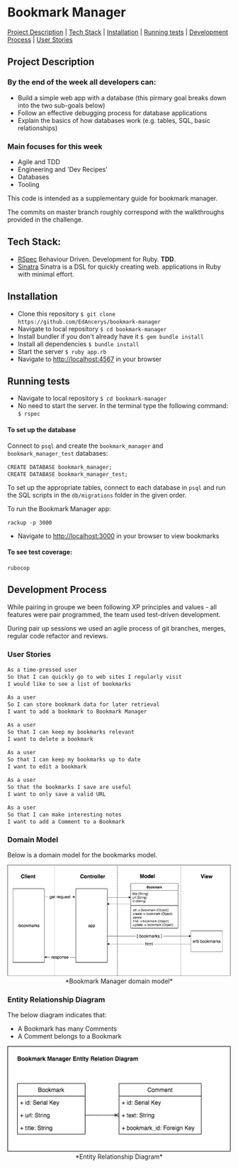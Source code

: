 # Bookmark Manager

[Project Description](#project-description) | [Tech Stack](#tech-stack) | [Installation](#installation) | [Running tests](#running-tests) | [Development Process](#development-process) | [User Stories](#user-stories)

## Project Description

### By the end of the week all developers can:

- Build a simple web app with a database (this pirmary goal breaks down into the two sub-goals below)
- Follow an effective debugging process for database applications
- Explain the basics of how databases work (e.g. tables, SQL, basic relationships)

### Main focuses for this week

- Agile and TDD
- Engineering and 'Dev Recipes'
- Databases
- Tooling

This code is intended as a supplementary guide for bookmark manager.

The commits on master branch roughly correspond with the walkthroughs provided in the challenge.

## Tech Stack:

- [RSpec](https://rspec.info/) Behaviour Driven.
  Development for Ruby. **TDD**.
- [Sinatra](http://sinatrarb.com/) Sinatra is a DSL for quickly creating web. applications in Ruby with minimal effort.

## Installation

- Clone this repository
  `$ git clone https://github.com/EdAncerys/bookmark-manager`
- Navigate to local repository
  `$ cd bookmark-manager`
- Install bundler if you don't already have it
  `$ gem bundle install`
- Install all dependencies
  `$ bundle install`
- Start the server
  `$ ruby app.rb`
- Navigate to [http://localhost:4567](http://localhost:4567) in your browser

## Running tests

- Navigate to local repository
  `$ cd bookmark-manager`
- No need to start the server. In the terminal type the following command:
  `$ rspec`

#### To set up the database

Connect to `psql` and create the `bookmark_manager` and `bookmark_manager_test` databases:

```
CREATE DATABASE bookmark_manager;
CREATE DATABASE bookmark_manager_test;
```

To set up the appropriate tables, connect to each database in `psql` and run the SQL scripts in the `db/migrations` folder in the given order.

To run the Bookmark Manager app:

```
rackup -p 3000
```

- Navigate to [http://localhost:3000](http://localhost:3000) in your browser to view bookmarks

#### To see test coverage:

```
rubocop
```

## Development Process

While pairing in groupe we been following XP principles and values - all features were pair programmed, the team used test-driven development.

During pair up sessions we used an agile process of git branches, merges, regular code refactor and reviews.

### User Stories

```
As a time-pressed user
So that I can quickly go to web sites I regularly visit
I would like to see a list of bookmarks
```

```
As a user
So I can store bookmark data for later retrieval
I want to add a bookmark to Bookmark Manager
```

```
As a user
So that I can keep my bookmarks relevant
I want to delete a bookmark
```

```
As a user
So that I can keep my bookmarks up to date
I want to edit a bookmark
```

```
As a user
So that the bookmarks I save are useful
I want to only save a valid URL
```

```
As a user
So that I can make interesting notes
I want to add a Comment to a Bookmark
```

### Domain Model

Below is a domain model for the bookmarks model.

<p align="center">
    <img width="600" src="images/bookmark_manager_domain_model.png">  
    *Bookmark Manager domain model* 
</p>

### Entity Relationship Diagram

The below diagram indicates that:

- A Bookmark has many Comments
- A Comment belongs to a Bookmark

<p align="center">
    <img width="600" src="images/Entity_Relationship_Diagram.png">  
    *Entity Relationship Diagram* 
</p>
